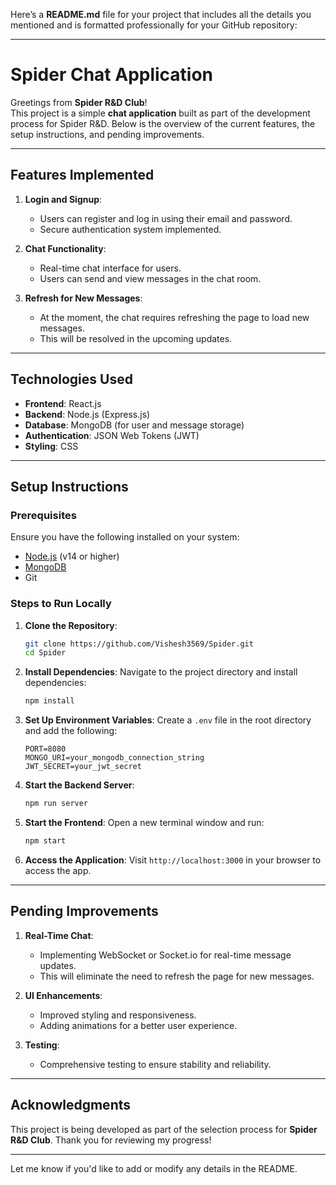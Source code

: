 Here’s a **README.md** file for your project that includes all the details you mentioned and is formatted professionally for your GitHub repository:

---

# **Spider Chat Application**

Greetings from **Spider R&D Club**!  
This project is a simple **chat application** built as part of the development process for Spider R&D. Below is the overview of the current features, the setup instructions, and pending improvements.

---

## **Features Implemented**

1. **Login and Signup**:
   - Users can register and log in using their email and password.
   - Secure authentication system implemented.

2. **Chat Functionality**:
   - Real-time chat interface for users.
   - Users can send and view messages in the chat room.

3. **Refresh for New Messages**:
   - At the moment, the chat requires refreshing the page to load new messages.
   - This will be resolved in the upcoming updates.

---

## **Technologies Used**

- **Frontend**: React.js
- **Backend**: Node.js (Express.js)
- **Database**: MongoDB (for user and message storage)
- **Authentication**: JSON Web Tokens (JWT)
- **Styling**: CSS

---

## **Setup Instructions**

### **Prerequisites**
Ensure you have the following installed on your system:
- [Node.js](https://nodejs.org/) (v14 or higher)
- [MongoDB](https://www.mongodb.com/)
- Git

### **Steps to Run Locally**

1. **Clone the Repository**:
   ```bash
   git clone https://github.com/Vishesh3569/Spider.git
   cd Spider
   ```

2. **Install Dependencies**:
   Navigate to the project directory and install dependencies:
   ```bash
   npm install
   ```

3. **Set Up Environment Variables**:
   Create a `.env` file in the root directory and add the following:
   ```env
   PORT=8080
   MONGO_URI=your_mongodb_connection_string
   JWT_SECRET=your_jwt_secret
   ```

4. **Start the Backend Server**:
   ```bash
   npm run server
   ```

5. **Start the Frontend**:
   Open a new terminal window and run:
   ```bash
   npm start
   ```

6. **Access the Application**:
   Visit `http://localhost:3000` in your browser to access the app.

---

## **Pending Improvements**

1. **Real-Time Chat**:
   - Implementing WebSocket or Socket.io for real-time message updates.
   - This will eliminate the need to refresh the page for new messages.

2. **UI Enhancements**:
   - Improved styling and responsiveness.
   - Adding animations for a better user experience.

3. **Testing**:
   - Comprehensive testing to ensure stability and reliability.

---

## **Acknowledgments**

This project is being developed as part of the selection process for **Spider R&D Club**. Thank you for reviewing my progress!

---

Let me know if you'd like to add or modify any details in the README.
